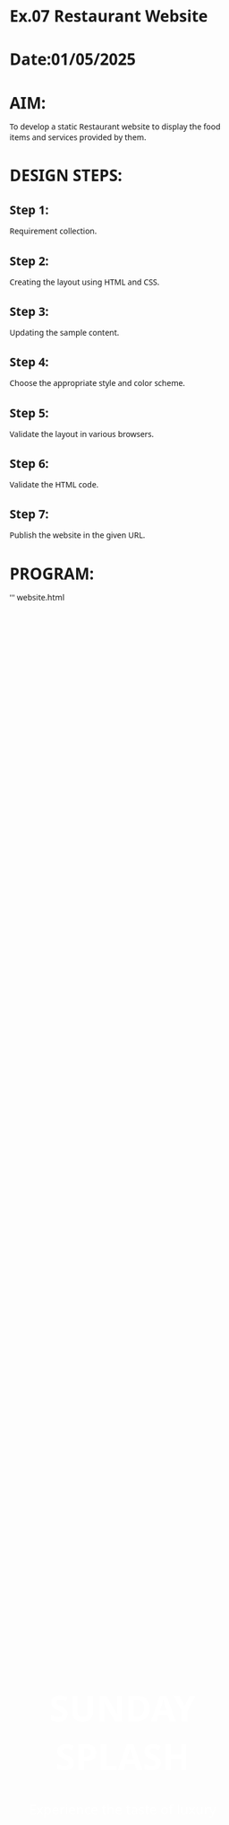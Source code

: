 # Ex.07 Restaurant Website
# Date:01/05/2025
# AIM:
To develop a static Restaurant website to display the food items and services provided by them.

# DESIGN STEPS:
## Step 1:
Requirement collection.

## Step 2:
Creating the layout using HTML and CSS.

## Step 3:
Updating the sample content.

## Step 4:
Choose the appropriate style and color scheme.

## Step 5:
Validate the layout in various browsers.

## Step 6:
Validate the HTML code.

## Step 7:
Publish the website in the given URL.

# PROGRAM:

'''
website.html

<!DOCTYPE html>
<html lang="en">
<head>
  <meta charset="UTF-8" />
  <meta name="viewport" content="width=device-width, initial-scale=1.0"/>
  <title>Sunday Splash | Restaurant</title>
  <style>
    * {
      margin: 0;
      padding: 0;
      box-sizing: border-box;
      font-family: 'Segoe UI', sans-serif;
    }

    body {
      line-height: 1.6;
      color: #333;
      background-color: #fdfdfd;
    }

    header {
      background: url('bg.png') no-repeat center center/cover;
      height: 100vh;
      color: white;
      text-align: center;
      display: flex;
      flex-direction: column;
      justify-content: center;
      padding: 0 20px;
    }

    header h1 {
      font-size: 4rem;
      margin-bottom: 10px;
    }

    header p {
      font-size: 1.5rem;
    }

    nav {
      background-color: #222;
      display: flex;
      justify-content: center;
      padding: 15px 0;
      position: sticky;
      top: 0;
      z-index: 100;
    }

    nav a {
      color: white;
      margin: 0 20px;
      text-decoration: none;
      font-weight: bold;
      transition: color 0.3s ease;
    }

    nav a:hover {
      color: #f4b400;
    }

    section {
      
      background: url('bgg.png') no-repeat center center/cover;
      height: 100vh;
      color:rgb(249, 243, 243);
      text-align: center;
      display: flex;
      flex-direction: column;
      justify-content: center;
      padding: 0 20px;
    }
    .menu {
      display: grid;
      grid-template-columns: repeat(auto-fit, minmax(250px, 1fr));
      gap: 20px;
    }

    .menu-item {
      background:rgb(16, 16, 16);
      border: 1px solid #111111;
      border-radius: 10px;
      padding: 20px;
      text-align: center;
      box-shadow: 0 2px 5px rgba(0,0,0,0.1);
    }

    .menu-item img {
      max-width: 100%;
      border-radius: 8px;
    }

    .chef-name {
      font-style: italic;
      font-size: 0.9rem;
      color: #121212;
      margin-top: 5px;
    }

    .chefs {
      display: flex;
      flex-wrap: wrap;
      justify-content: center;
      gap: 40px;
      margin-top: 40px;
    }

    .chef-card {
      background: rgb(17, 17, 17);
      border: 1px solid #ddd;
      border-radius: 10px;
      text-align: center;
      padding: 20px;
      width: 250px;
      box-shadow: 0 2px 5px rgba(0,0,0,0.1);
    }

    .chef-card img {

      width: 150px;
      height: 150px;
      object-fit: cover;
      border-radius: 50%;
      margin-bottom: 15px;
    }

    .about, .contact, .book {
      background-color: #f4f4f4;
      border-radius: 10px;
      padding: 30px;
    }

    .book form {
      display: flex;
      flex-direction: column;
      gap: 15px;
    }

    .book input, .book textarea {
      padding: 10px;
      border: 1px solid #fbf8f8;
      border-radius: 5px;
    }

    .book button {
      background-color: #222;
      color: rgb(253, 251, 251);
      padding: 10px;
      border: none;
      border-radius: 5px;
      cursor: pointer;
      font-weight: bold;
    }

    .book button:hover {
      background-color: #f4b400;
      color: #000;
    }

    footer {
      text-align: center;
      padding: 20px;
      background-color: #222;
      color: rgb(179, 173, 173);
    }

    @media (max-width: 600px) {
      header h1 {
        font-size: 2.5rem;
      }

      nav {
        flex-direction: column;
      }

      nav a {
        margin: 10px 0;
      }

      .chefs {
        flex-direction: column;
        align-items: center;
      }
    }
  </style>
</head>
<body>

  <header>
    <h1>SUNDAY SPLASH</h1>
    <p>Experience the taste of luxury</p>
  </header>

  <nav>
    <a href="#menu">Menu</a>
    <a href="#chefs">Chefs</a>
    <a href="#book">Book</a>
    <a href="#about">About</a>
    <a href="#contact">Contact</a>
  </nav>

  <section id="menu">
    <h2>Our Menu</h2>
    <div class="menu">
      <div class="menu-item">
        <img src="biryani.png" alt="Biryani">
        <h3>Biryani</h3>
        
      </div>
      <div class="menu-item">
        <img src="karidosa.png" alt="Karidosa">
        <h3>Karidosa</h3>
        
      </div>
      <div class="menu-item">
        <img src="shawarma.png" alt="Shawarma">
        <h3>Shawarma</h3>
        
      </div>
      <div class="menu-item">
        <img src="chocolava.png" alt="Chocolava Cake">
        <h3>Chocolava Cake</h3>
        
      </div>
      <div class="menu-item">
        <img src="soup.png" alt="Soup">
        <h3>Soup</h3>
        
      </div>
      <div class="menu-item">
        <img src="strawberry.png" alt="Chocolate Dipped Strawberry">
        <h3>Chocolate Dipped Strawberry</h3>
       
      </div>
      <div class="menu-item">
        <img src="tikka.png" alt="Chicken Tikka">
        <h3>Chicken Tikka</h3>
       
      </div>
      <div class="menu-item">
        <img src="pizza.png" alt="Pizza">
        <h3>Pizza</h3>
       
      </div>
      <div class="menu-item">
        <img src="icecream.png" alt="Icecream">
        <h3>Icecream</h3>
       
      </div>
      <div class="menu-item">
        <img src="cakes.png" alt="Rainbow Cake">
        <h3>Rainbow Cake</h3>
       
      </div>
    </div>
  </section>
  </section>

  
    <section id="chefs">
        <h2>Meet Our Chefs</h2>
        <div class="chefs">
          <div class="chef-card">
            <img src="bhatt.png" alt="Chef Venkatesh Bhatt">
            <h3>Chef Venkatesh Bhatt</h3>
            <p>Master of vegetarian food items and dessert items.One of the greatest chefs of India.</p>
          </div>
          <div class="chef-card">
            <img src="madhampatti.png" alt="Chef Madhampatti Ranganadhan">
            <h3>Chef Madhampatti Ranganadhan</h3>
            <p>Master in authentic and traditional non-vegetarian food items of Tamilnadu and India.</p>
          </div>
        </div>
      </section>
    
  </section>

  <section id="book" class="book">
    <h2>Book a Table</h2>
    <form>
      <input type="text" placeholder="Full Name" required>
      <input type="email" placeholder="Email Address" required>
      <input type="tel" placeholder="Phone Number" required>
      <input type="date" required>
      <input type="time" required>
      <input type="number" placeholder="Number of Guests" required>
      <textarea placeholder="Special Requests"></textarea>
      <button type="submit">Reserve Now</button>
    </form>
  </section>

  <section id="about" class="about">
    <h2>About Us</h2>
    <p>Sunday Splash is a fine dining restaurant in the heart of the city...First ever dining restaurant in the food town.</p>
  </section>

  <section id="contact" class="contact">
    <h2>Contact</h2>
    <p><strong>Address:</strong> Food Town,Hyderabad</p>
    <p><strong>Phone:</strong> 044-4858-4858</p>
    <p><strong>Email:</strong> sundaysplash@gmail.com</p>
  </section>

  <footer>
    <p>&copy; 2025 Sunday Splash. All rights reserved.</p>
  </footer>

</body>
</html>

'''




# OUTPUT:
![alt text](<restaurant/websiteapp/static/Screenshot 2025-05-01 143531.png>)
![alt text](<restaurant/websiteapp/static/Screenshot 2025-05-01 143624.png>)
![alt text](<restaurant/websiteapp/static/Screenshot 2025-05-01 143651.png>)
![alt text](<restaurant/websiteapp/static/Screenshot 2025-05-01 143705.png>)
![alt text](<restaurant/websiteapp/static/Screenshot 2025-05-01 143719.png>)
![alt text](<restaurant/websiteapp/static/Screenshot 2025-05-01 143732.png>)

# RESULT:
The program for designing software company website using HTML and CSS is completed successfully.
